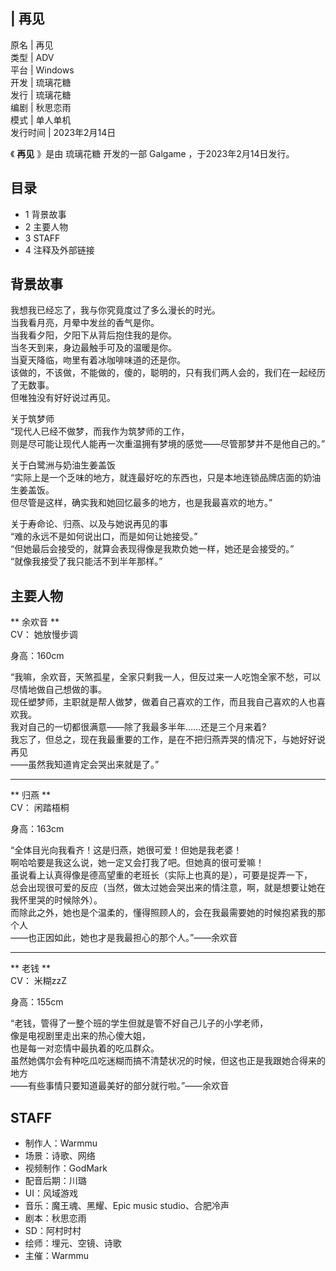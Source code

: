 |  再见  
---  
原名  |  再见   
类型  |  ADV   
平台  |  Windows   
开发  |  琉璃花糖   
发行  |  琉璃花糖   
编剧  |  秋思恋雨   
模式  |  单人单机   
发行时间  |  2023年2月14日   
  
《 **再见** 》是由  琉璃花糖  开发的一部  Galgame  ，于2023年2月14日发行。

##  目录

  * 1  背景故事 
  * 2  主要人物 
  * 3  STAFF 
  * 4  注释及外部链接 

##  背景故事

我想我已经忘了，我与你究竟度过了多么漫长的时光。  
当我看月亮，月晕中发丝的香气是你。  
当我看夕阳，夕阳下从背后抱住我的是你。  
当冬天到来，身边最触手可及的温暖是你。  
当夏天降临，吻里有着冰咖啡味道的还是你。  
该做的，不该做，不能做的，傻的，聪明的，只有我们两人会的，我们在一起经历了无数事。  
但唯独没有好好说过再见。  
  
关于筑梦师  
“现代人已经不做梦，而我作为筑梦师的工作，  
则是尽可能让现代人能再一次重温拥有梦境的感觉——尽管那梦并不是他自己的。”  
  
关于白鹭洲与奶油生姜盖饭  
“实际上是一个乏味的地方，就连最好吃的东西也，只是本地连锁品牌店面的奶油生姜盖饭。  
但尽管是这样，确实我和她回忆最多的地方，也是我最喜欢的地方。”  
  
关于寿命论、归燕、以及与她说再见的事  
“难的永远不是如何说出口，而是如何让她接受。”  
“但她最后会接受的，就算会表现得像是我欺负她一样，她还是会接受的。”  
“就像我接受了我只能活不到半年那样。”

##  主要人物

** 余欢音  **  
CV：  她放慢步调

身高：160cm  
  
“我嘛，余欢音，天煞孤星，全家只剩我一人，但反过来一人吃饱全家不愁，可以尽情地做自己想做的事。  
现任塑梦师，主职就是帮人做梦，做着自己喜欢的工作，而且我自己喜欢的人也喜欢我。  
我对自己的一切都很满意——除了我最多半年……还是三个月来着?  
我忘了，但总之，现在我最重要的工作，是在不把归燕弄哭的情况下，与她好好说再见  
——虽然我知道肯定会哭出来就是了。”

* * *

** 归燕  **  
CV：  闲踏梧桐

身高：163cm  
  
“全体目光向我看齐！这是归燕，她很可爱！但她是我老婆！  
啊哈哈要是我这么说，她一定又会打我了吧。但她真的很可爱嘛！  
虽说看上认真得像是德高望重的老班长（实际上也真的是），可要是捉弄一下，  
总会出现很可爱的反应（当然，做太过她会哭出来的情注意，啊，就是想要让她在我怀里哭的时候除外）。  
而除此之外，她也是个温柔的，懂得照顾人的，会在我最需要她的时候抱紧我的那个人  
——也正因如此，她也才是我最担心的那个人。”——余欢音

* * *

** 老钱  **  
CV：  米糊zzZ

身高：155cm  
  
“老钱，管得了一整个班的学生但就是管不好自己儿子的小学老师，  
像是电视剧里走出来的热心傻大姐，  
也是每一对恋情中最执着的吃瓜群众。  
虽然她偶尔会有种吃瓜吃迷糊而搞不清楚状况的时候，但这也正是我跟她合得来的地方  
——有些事情只要知道最美好的部分就行啦。”——余欢音

##  STAFF

  * 制作人：Warmmu 
  * 场景：诗歌、网络 
  * 视频制作：GodMark 
  * 配音后期：川璐 
  * UI：风域游戏 
  * 音乐：魔王魂、黑耀、Epic music studio、合肥冷声 
  * 剧本：秋思恋雨 
  * SD：阿村时村 
  * 绘师：埋元、空镜、诗歌 
  * 主催：Warmmu 

  